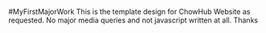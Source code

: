 #MyFirstMajorWork
This is the template design for ChowHub Website as requested. No major media queries and not javascript written at all. Thanks